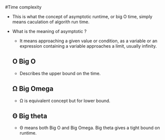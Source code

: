 #Time complexity
- This is what the concept of asymptotic runtime, or big O time, simply means caculation of algorith run time.
- What is the meaning of asymptotic ?
  - It means approaching a given value or condition, as a variable or an expression containing a variable approaches a limit, usually infinity.

  O  Big O
  --------
  - Describes the upper bound on the time.

  Ω Big Omega
  ----------- 
  - Ω is equivalent concept but for lower bound.

  Θ Big theta
  -----------
  - Θ means both Big O and Big Omega. Big theta gives a tight bound on runtime.